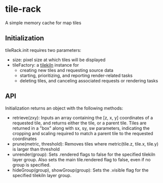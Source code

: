 # tile-rack

A simple memory cache for map tiles

## Initialization
tileRack.init requires two parameters:
- size: pixel size at which tiles will be displayed
- tileFactory: a [tilekiln](https://github.com/jjhembd/tilekiln) instance for
  - creating new tiles and requesting source data
  - starting, prioritizing, and reporting render-related tasks
  - deleting tiles, and canceling associated requests or rendering tasks

## API
Initialization returns an object with the following methods:
- retrieve(zxy): Inputs an array containing the [z, x, y] coordinates of
  a requested tile, and returns either the tile, or a parent tile. Tiles are
  returned in a "box" along with sx, sy, sw parameters, indicating the
  cropping and scaling required to match a parent tile to the requested
  coordinates
- prune(metric, threshold): Removes tiles where metric(tile.z, tile.x, tile.y)
  is larger than threshold
- unrender(group): Sets .rendered flags to false for the specified tilekiln 
  layer group. Also sets the main tile.rendered flag to false, even if no
  group is specified.
- hideGroup(group), showGroup(group): Sets the .visible flag for the specified
  tilekiln layer group.
